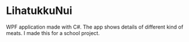 # LihatukkuNui
WPF application made with C#.
The app shows details of different kind of meats. I made this for a school project.
